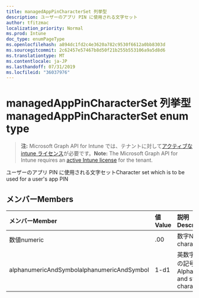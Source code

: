 ```yaml
---
title: managedAppPinCharacterSet 列挙型
description: ユーザーのアプリ PIN に使用される文字セット
author: tfitzmac
localization_priority: Normal
ms.prod: Intune
doc_type: enumPageType
ms.openlocfilehash: a894dc1fd2c4e3620a782c9530f6612a0bb8303d
ms.sourcegitcommit: 2c62457e57467b8d50f21b255b553106a9a5d8d6
ms.translationtype: MT
ms.contentlocale: ja-JP
ms.lasthandoff: 07/31/2019
ms.locfileid: "36037976"
---
```

# <a name="managedapppincharacterset-enum-type"></a><span data-ttu-id="5f3c0-103">managedAppPinCharacterSet 列挙型</span><span class="sxs-lookup"><span data-stu-id="5f3c0-103">managedAppPinCharacterSet enum type</span></span>

> <span data-ttu-id="5f3c0-104">**注:** Microsoft Graph API for Intune では、テナントに対して[アクティブな intune ライセンス](https://go.microsoft.com/fwlink/?linkid=839381)が必要です。</span><span class="sxs-lookup"><span data-stu-id="5f3c0-104">**Note:** The Microsoft Graph API for Intune requires an [active Intune license](https://go.microsoft.com/fwlink/?linkid=839381) for the tenant.</span></span>

<span data-ttu-id="5f3c0-105">ユーザーのアプリ PIN に使用される文字セット</span><span class="sxs-lookup"><span data-stu-id="5f3c0-105">Character set which is to be used for a user's app PIN</span></span>

## <a name="members"></a><span data-ttu-id="5f3c0-106">メンバー</span><span class="sxs-lookup"><span data-stu-id="5f3c0-106">Members</span></span>
|<span data-ttu-id="5f3c0-107">メンバー</span><span class="sxs-lookup"><span data-stu-id="5f3c0-107">Member</span></span>|<span data-ttu-id="5f3c0-108">値</span><span class="sxs-lookup"><span data-stu-id="5f3c0-108">Value</span></span>|<span data-ttu-id="5f3c0-109">説明</span><span class="sxs-lookup"><span data-stu-id="5f3c0-109">Description</span></span>|
|:---|:---|:---|
|<span data-ttu-id="5f3c0-110">数値</span><span class="sxs-lookup"><span data-stu-id="5f3c0-110">numeric</span></span>|<span data-ttu-id="5f3c0-111">.0</span><span class="sxs-lookup"><span data-stu-id="5f3c0-111">0</span></span>|<span data-ttu-id="5f3c0-112">数字</span><span class="sxs-lookup"><span data-stu-id="5f3c0-112">Numeric characters</span></span>|
|<span data-ttu-id="5f3c0-113">alphanumericAndSymbol</span><span class="sxs-lookup"><span data-stu-id="5f3c0-113">alphanumericAndSymbol</span></span>|<span data-ttu-id="5f3c0-114">1-d</span><span class="sxs-lookup"><span data-stu-id="5f3c0-114">1</span></span>|<span data-ttu-id="5f3c0-115">英数字と文字の記号</span><span class="sxs-lookup"><span data-stu-id="5f3c0-115">Alphanumeric and symbolic characters</span></span>|




